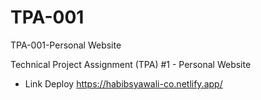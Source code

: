# TPA-001
TPA-001-Personal Website

Technical Project Assignment (TPA) #1 - Personal Website

- Link Deploy
  https://habibsyawali-co.netlify.app/
